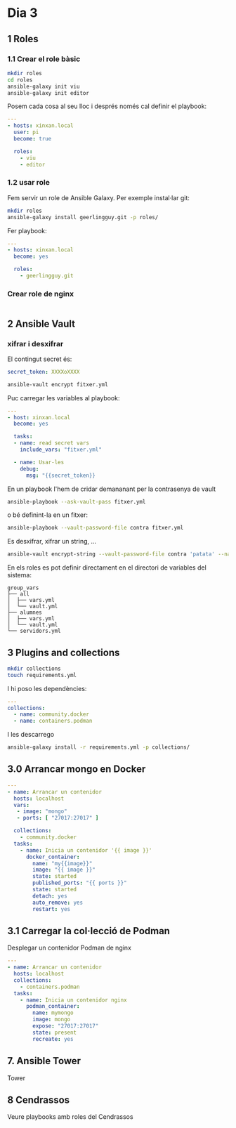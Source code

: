 # Dia 3

## 1 Roles

### 1.1 Crear el role bàsic

```bash
mkdir roles
cd roles
ansible-galaxy init viu
ansible-galaxy init editor
```

Posem cada cosa al seu lloc i després només cal definir el playbook:

```yaml
---
- hosts: xinxan.local
  user: pi
  become: true

  roles:
    - viu
    - editor
```

### 1.2 usar role

Fem servir un role de Ansible Galaxy. Per exemple instal·lar git:

```bash
mkdir roles
ansible-galaxy install geerlingguy.git -p roles/
```

Fer playbook:

```yaml
---
- hosts: xinxan.local
  become: yes

  roles:
    - geerlingguy.git
```

### Crear role de nginx

```bash

```

## 2 Ansible Vault

### xifrar i desxifrar

El contingut secret és:

```yaml
secret_token: XXXXoXXXX
```

```bash
ansible-vault encrypt fitxer.yml
```

Puc carregar les variables al playbook:

```yaml
---
- host: xinxan.local
  become: yes

  tasks:
  - name: read secret vars
    include_vars: "fitxer.yml"

  - name: Usar-les
    debug:
      msg: "{{secret_token}}
```

En un playbook l'hem de cridar demananant per la contrasenya de vault

```bash
ansible-playbook --ask-vault-pass fitxer.yml
```

o bé definint-la en un fitxer:

```bash
ansible-playbook --vault-password-file contra fitxer.yml
```

Es desxifrar, xifrar un string, ...

```bash
ansible-vault encrypt-string --vault-password-file contra 'patata' --name 'var'
```

En els roles es pot definir directament en el directori de variables del sistema:

```text
group_vars
├── all
│  ├── vars.yml
│  └── vault.yml
├── alumnes
│  ├── vars.yml
│  └── vault.yml
└── servidors.yml
```

## 3 Plugins and collections

```bash
mkdir collections
touch requirements.yml
```

I hi poso les dependències:

```yaml
---
collections:
  - name: community.docker
  - name: containers.podman
```

I les descarrego

```bash
ansible-galaxy install -r requirements.yml -p collections/
```

## 3.0 Arrancar mongo en Docker

```yaml
---
- name: Arrancar un contenidor
  hosts: localhost
  vars:
   - image: "mongo"
   - ports: [ "27017:27017" ]

  collections:
    - community.docker
  tasks:
    - name: Inicia un contenidor '{{ image }}'
      docker_container:
        name: "my{{image}}"
        image: "{{ image }}"
        state: started
        published_ports: "{{ ports }}"
        state: started
        detach: yes
        auto_remove: yes
        restart: yes
```

## 3.1 Carregar la col·lecció de Podman

Desplegar un contenidor Podman de nginx

```yaml
---
- name: Arrancar un contenidor
  hosts: localhost
  collections:
    - containers.podman
  tasks:
    - name: Inicia un contenidor nginx
      podman_container:
        name: mymongo
        image: mongo
        expose: "27017:27017"
        state: present
        recreate: yes
```

## 7. Ansible Tower

Tower

## 8 Cendrassos

Veure playbooks amb roles del Cendrassos
